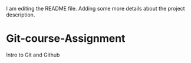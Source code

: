 I am editing the README file. Adding some more details about the project description.
# Git-course-Assignment
Intro to Git and Github

